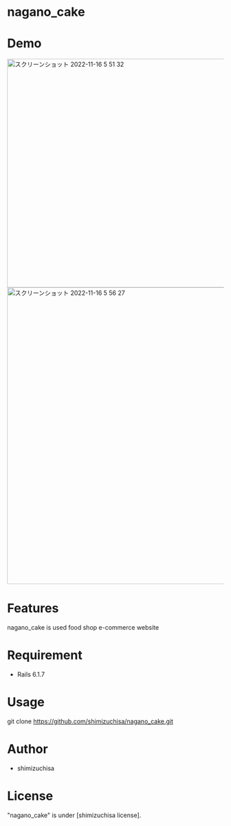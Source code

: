# nagano_cake

# Demo
<img width="531" alt="スクリーンショット 2022-11-16 5 51 32" src="https://user-images.githubusercontent.com/112614370/202023411-d79488d7-9b98-48d8-8f3a-a4e1d106697d.png">


<img width="689" alt="スクリーンショット 2022-11-16 5 56 27" src="https://user-images.githubusercontent.com/112614370/202023732-d3bbdd4b-6621-4530-8af2-853abdd14933.png">

# Features
 nagano_cake is used food shop e-commerce website
 
# Requirement
* Rails 6.1.7

# Usage
git clone https://github.com/shimizuchisa/nagano_cake.git
 
# Author
* shimizuchisa

# License 
"nagano_cake" is under [shimizuchisa license].
